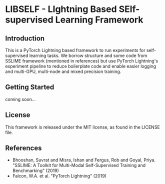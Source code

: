 # LIBSELF - LIghtning Based SElf-supervised Learning Framework

## Introduction

This is a PyTorch Lightning based framework to run experiments for self-supervised learning tasks. We borrow structure and some code from SSLIME framework (mentioned in references) but use PyTorch Lightning's experiment pipeline to reduce boilerplate code and enable easier logging and multi-GPU, multi-node and mixed precision training.

## Getting Started

coming soon...

## License

This framework is released under the MIT license, as found in the LICENSE file.

## References

- Bhooshan, Suvrat and Misra, Ishan and Fergus, Rob and Goyal, Priya. "SSLIME: A Toolkit for Multi-Modal Self-Supervised Training and Benchmarking" (2019)
- Falcon, W.A. et al. "PyTorch Lightning" (2019)